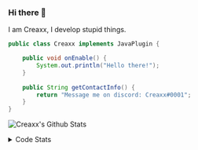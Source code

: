 ### Hi there 👋

I am Creaxx, I develop stupid things. 

```java
public class Creaxx implements JavaPlugin {

    public void onEnable() {
        System.out.println("Hello there!");
    }
    
    public String getContactInfo() {
        return "Message me on discord: Creaxx#0001";
    }
}
```

![Creaxx's Github Stats](https://github-readme-stats.vercel.app/api?username=CreaxxOG&show_icons=true&theme=dark&count_private=true)

<details>
  <summary>Code Stats</summary>

<!--START_SECTION:waka-->
![Code Time](http://img.shields.io/badge/Code%20Time-1%2C238%20hrs%2033%20mins-blue)

![Lines of code](https://img.shields.io/badge/From%20Hello%20World%20I%27ve%20Written-497.7%20thousand%20lines%20of%20code-blue)

**🐱 My GitHub Data** 

> 📦 66.4 kB Used in GitHub's Storage 
 > 
> 🏆 1,415 Contributions in the Year 2023
 > 
> 🚫 Not Opted to Hire
 > 
> 📜 4 Public Repositories 
 > 
> 🔑 5 Private Repositories 
 > 
**I'm a Night 🦉** 

```text
🌞 Morning                275 commits         ██░░░░░░░░░░░░░░░░░░░░░░░   07.38 % 
🌆 Daytime                1576 commits        ███████████░░░░░░░░░░░░░░   42.29 % 
🌃 Evening                1817 commits        ████████████░░░░░░░░░░░░░   48.75 % 
🌙 Night                  59 commits          ░░░░░░░░░░░░░░░░░░░░░░░░░   01.58 % 
```
📅 **I'm Most Productive on Saturday** 

```text
Monday                   460 commits         ███░░░░░░░░░░░░░░░░░░░░░░   12.34 % 
Tuesday                  519 commits         ███░░░░░░░░░░░░░░░░░░░░░░   13.93 % 
Wednesday                544 commits         ████░░░░░░░░░░░░░░░░░░░░░   14.60 % 
Thursday                 601 commits         ████░░░░░░░░░░░░░░░░░░░░░   16.13 % 
Friday                   356 commits         ██░░░░░░░░░░░░░░░░░░░░░░░   09.55 % 
Saturday                 658 commits         ████░░░░░░░░░░░░░░░░░░░░░   17.65 % 
Sunday                   589 commits         ████░░░░░░░░░░░░░░░░░░░░░   15.80 % 
```


📊 **This Week I Spent My Time On** 

```text
💬 Programming Languages: 
Java                     10 hrs 37 mins      ███████████████████████░░   90.23 % 
XML                      28 mins             █░░░░░░░░░░░░░░░░░░░░░░░░   04.10 % 
Kotlin                   23 mins             █░░░░░░░░░░░░░░░░░░░░░░░░   03.38 % 
Properties               9 mins              ░░░░░░░░░░░░░░░░░░░░░░░░░   01.33 % 
YAML                     5 mins              ░░░░░░░░░░░░░░░░░░░░░░░░░   00.83 % 

🔥 Editors: 
IntelliJ                 11 hrs 46 mins      █████████████████████████   100.00 % 
```

**I Mostly Code in Java** 

```text
Java                     55 repos            ████████████████████░░░░░   79.71 % 
Kotlin                   9 repos             ███░░░░░░░░░░░░░░░░░░░░░░   13.04 % 
CSS                      2 repos             █░░░░░░░░░░░░░░░░░░░░░░░░   02.90 % 
TypeScript               2 repos             █░░░░░░░░░░░░░░░░░░░░░░░░   02.90 % 
EJS                      1 repo              ░░░░░░░░░░░░░░░░░░░░░░░░░   01.45 % 
```




 Last Updated on 09/05/2023 06:24:33 UTC
<!--END_SECTION:waka-->
</details>
